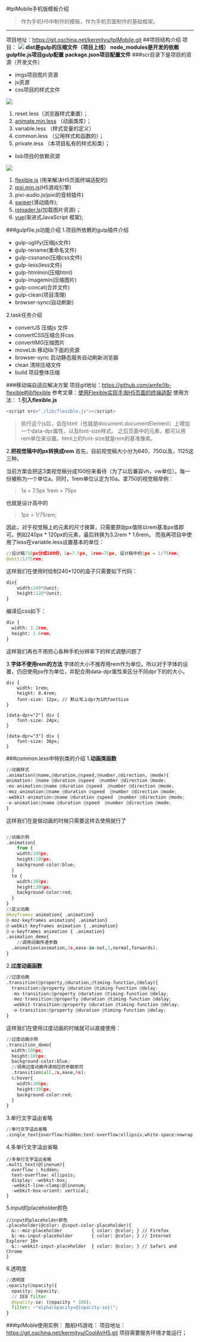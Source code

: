 #tplMobile手机版模板介绍
>作为手机H5中制作的模板，作为手机页面制作的基础框架。

- - - - 
项目地址：<https://git.oschina.net/kermityu/tplMobile.git>
##项目结构介绍
项目：
![](./_image/2017-02-16-18-07-02.jpg)
**dist是gulp的压缩文件（项目上线）**
**node_modules是开发的依赖**
**gulpfile.js项目gulp配置**
**package.json项目配置文件**
###scr目录下是项目的资源（开发文件）
- imgs项目图片资源
- js资源
-  css项目的样式文件
    
![](./_image/2017-02-16-18-13-39.jpg)
1. reset.less（浏览器样式重置）；
2. [animate.min.less](https://daneden.github.io/animate.css/) （动画类库）；
3. variable.less （样式变量的定义）
4. common.less （公用样式和函数的）；
5. private.less （本项目私有的样式和类）；
- lisb项目的依赖资源

![](./_image/2017-02-16-18-15-27.jpg)
1. [flexible.js](https://github.com/amfe/article/issues/17) (用来解决H5页面终端适配的)
2. [pixi.min.js](http://www.pixijs.com/)(H5游戏引擎)
3. pixi-audio.js(pixi的音频插件)
4. [swiper](http://www.swiper.com.cn/)(滑动插件);
5. [reloader.ls](http://www.yangqiu.cn/a931035119/349000.html)(加载图片资源)；
6. [vue](http://cn.vuejs.org/)(渐进式JavaScript 框架);

###gulpfile.js功能介绍
1.项目所依赖的gulp插件介绍
- gulp-uglify(压缩js文件)
- gulp-rename(重命名文件)
- gulp-cssnano(压缩css文件)
- gulp-less(less文件)
- gulp-htmlmin(压缩html)
- gulp-imagemin(压缩图片)
- gulp-concat(合并文件)
- gulp-clean(项目清理)
- browser-sync(自动刷新)

2.task任务介绍
- convertJS 压缩js 文件
- convertCSS压缩合并css
- convertIMG压缩图片
- moveLib 移动lib下面的资源
- browser-sync 启动静态服务自动刷新浏览器
- clean 清除压缩文件
- build 项目整体压缩

###移动端自适应解决方案 
项目git地址：<https://github.com/amfe/lib-flexible#libflexible>
参考文章：[使用Flexible实现手淘H5页面的终端适配](https://github.com/amfe/article/issues/17)
使用方法：
1.**引入flexible.js**
```python
<script src="./lib/flexible.js"></script>
```

>执行这个js后，会在html（也就是document.documentElement）上增加一个data-dpr属性，以及font-size样式。
之后页面中的元素，都可以用rem单位来设置。html上的font-size就是rem的基准像素。

2.**把视觉稿中的px转换成rem**
首先，目前视觉稿大小分为640，750以及，1125这三种。

当前方案会把这3类视觉稿分成100份来看待（为了以后兼容vh，vw单位）。每一份被称为一个单位a。同时，1rem单位认定为10a。拿750的视觉稿举例：
> 1a = 7.5px
1rem = 75px

也就是设计高中的
 >1px = 1/75rem;

因此，对于视觉稿上的元素的尺寸换算，只需要原始px值除以rem基准px值即可。例如240px * 120px的元素，最后转换为3.2rem * 1.6rem。
而我再项目中使用了less在variable.less设置基本的单位：
```python
//设计稿750px分成100份，1a=7.5px, 1rem=75px, 设计稿中的1px = 1/75rem;
@unit:1/75rem;
```
这样我们在使用时绘制240*120的盒子只需要如下代码：
```python
div{
	width:240*@unit;
	height:120*@unit;
}
```
编译后css如下：
```python
div {
  width: 3.2rem;
  height: 1.6rem;
}
```
这样我们再也不用担心各种手机分辨率下的样式调整问题了

3.**字体不使用rem的方法**
字体的大小不推荐用rem作为单位。所以对于字体的设置，仍旧使用px作为单位，并配合用data-dpr属性来区分不同dpr下的的大小。
```ptthon
div {
    width: 1rem; 
    height: 0.4rem;
    font-size: 12px; // 默认写上dpr为1的fontSize
}

[data-dpr="2"] div {
    font-size: 24px;
}

[data-dpr="3"] div {
    font-size: 36px;
}
```
###common.less中特别类的介绍
1.**动画类函数**
```python
//动画样式
.animation(@name,@duration,@speed,@number,@direction, @mode){
animation: @name @duration @speed  @number @direction @mode;
-ms-animation:@name @duration @speed  @number @direction @mode;
-moz-animation:@name @duration @speed  @number @direction @mode;
-webkit-animation:@name @duration @speed  @number @direction @mode;
-o-animation:@name @duration @speed  @number @direction @mode;
}
```
这样我们在是做动画的时候只需要这样去使用就行了
```python

//动画示例
.animation{
    from {
    width:100px;
    height:100px;
    background-color:blue;
  }
  to {
    width:300px;
    height:300px;
    background-color:red;
  }
}
//定义动画
@keyframes animation{ .animation}
@-moz-keyframes animation{ .animation}
@-webkit-keyframes animation { .animation}
@-o-keyframes animation { .animation}
.animation_demo{
    //调用动画传递参数
  .animation(animation,2s,ease-in-out,1,normal,forwards);
}
```
2.**过度动画函数**
```python
//过度动画
.transition(@property,@duration,@timing-function,@delay){
  transition:@property @duration @timing-function @delay;
  -ms-transition:@property @duration @timing-function @delay;
  -moz-transition:@property @duration @timing-function @delay;
  -webkit-transition:@property @duration @timing-function @delay;
  -o-transition:@property @duration @timing-function @delay;
}
```
这样我们在使用过度动画的时候就可以直接使用：
```python
//过度动画示例
.transition_demo{
  width:100px;
  height:100px;
  background-color:blue;
  //调用过度动画传递相应的参数即可
  .transition(all,2s,ease,0s);
  &:hover{
    width:300px;
    height:300px;
    background-color:red;
  }
}

```
3.单行文字溢出省略
```python
//单行文字溢出省略
.single_text{overflow:hidden;text-overflow:ellipsis;white-space:nowrap;}
```
4.多单行文字溢出省略
```
//多单行文字溢出省略
.multi_text(@linenum){
  overflow : hidden;
  text-overflow: ellipsis;
  display: -webkit-box;
  -webkit-line-clamp:@linenum;
  -webkit-box-orient: vertical;
}
```
5.input的placeholder颜色
```
//input的placeholder颜色
.placeholder(@color: @input-color-placeholder){
  &::-moz-placeholder           { color: @color; } // Firefox
  &:-ms-input-placeholder       { color: @color; } // Internet Explorer 10+
  &::-webkit-input-placeholder  { color: @color; } // Safari and Chrome
}
```
6.透明度
```python
//透明度
.opacity(@opacity){
  opacity: @opacity;
  // IE8 filter
  @opacity-ie: (@opacity * 100);
  filter: ~"alpha(opacity=@{opacity-ie})";
}
```
###tplMoble使用实例：
酷航H5游戏：
项目地址：<https://git.oschina.net/kermityu/CoolAirH5.git>
项目需要服务环境才能运行；

